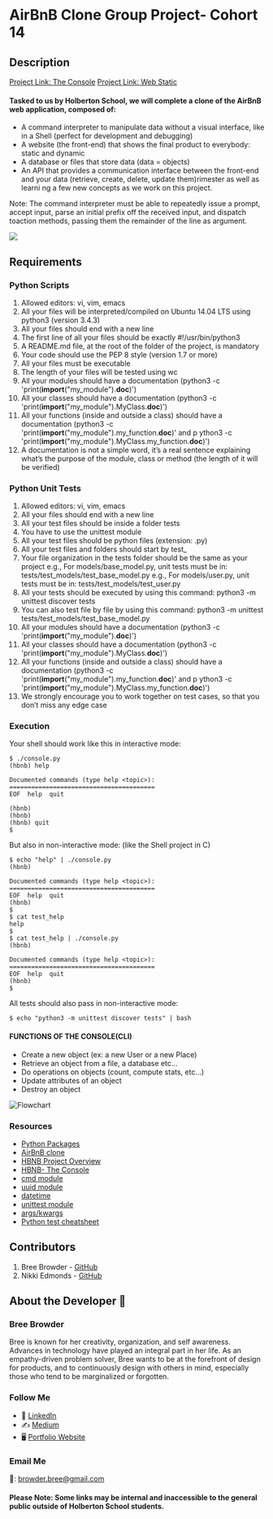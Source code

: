 # AirBnB Clone Group Project- Cohort 14

## Description

[Project Link: The Console](https://intranet.hbtn.io/projects/263)
[Project Link: Web Static](https://intranet.hbtn.io/projects/268)

#### Tasked to us by Holberton School, we will complete a clone of the AirBnB web application, composed of:
* A command interpreter to manipulate data without a visual interface, like in a Shell (perfect for development and debugging)
* A website (the front-end) that shows the final product to everybody: static and dynamic
* A database or files that store data (data = objects)
* An API that provides a communication interface between the front-end and your data (retrieve, create, delete, update them)rimester as well as learni  ng a few new concepts as we work on this project.

Note: The command interpreter must be able to repeatedly issue a prompt, accept input, parse an initial prefix off the received input, and dispatch toaction methods, passing them the remainder of the line as argument.

![](https://images-na.ssl-images-amazon.com/images/I/91YRBwPbutL.png)

## Requirements

### Python Scripts
1. Allowed editors: vi, vim, emacs
2. All your files will be interpreted/compiled on Ubuntu 14.04 LTS using python3 (version 3.4.3)
3. All your files should end with a new line
4. The first line of all your files should be exactly #!/usr/bin/python3
5. A README.md file, at the root of the folder of the project, is mandatory
6. Your code should use the PEP 8 style (version 1.7 or more)
7. All your files must be executable
8. The length of your files will be tested using wc
9. All your modules should have a documentation (python3 -c 'print(__import__("my_module").__doc__)')
10. All your classes should have a documentation (python3 -c 'print(__import__("my_module").MyClass.__doc__)')
11. All your functions (inside and outside a class) should have a documentation (python3 -c 'print(__import__("my_module").my_function.__doc__)' and p    ython3 -c 'print(__import__("my_module").MyClass.my_function.__doc__)')
12. A documentation is not a simple word, it’s a real sentence explaining what’s the purpose of the module, class or method (the length of it will be    verified)

### Python Unit Tests
1. Allowed editors: vi, vim, emacs
2. All your files should end with a new line
3. All your test files should be inside a folder tests
4. You have to use the unittest module
5. All your test files should be python files (extension: .py)
6. All your test files and folders should start by test_
7. Your file organization in the tests folder should be the same as your project
   e.g., For models/base_model.py, unit tests must be in: tests/test_models/test_base_model.py
   e.g., For models/user.py, unit tests must be in: tests/test_models/test_user.py
8. All your tests should be executed by using this command: python3 -m unittest discover tests
9. You can also test file by file by using this command: python3 -m unittest tests/test_models/test_base_model.py
10. All your modules should have a documentation (python3 -c 'print(__import__("my_module").__doc__)')
11. All your classes should have a documentation (python3 -c 'print(__import__("my_module").MyClass.__doc__)')
12. All your functions (inside and outside a class) should have a documentation (python3 -c 'print(__import__("my_module").my_function.__doc__)' and p   ython3 -c 'print(__import__("my_module").MyClass.my_function.__doc__)')
13. We strongly encourage you to work together on test cases, so that you don’t miss any edge case

### Execution
Your shell should work like this in interactive mode:

````
$ ./console.py
(hbnb) help

Documented commands (type help <topic>):
========================================
EOF  help  quit

(hbnb)
(hbnb)
(hbnb) quit
$
````

But also in non-interactive mode: (like the Shell project in C)

````
$ echo "help" | ./console.py
(hbnb)

Documented commands (type help <topic>):
========================================
EOF  help  quit
(hbnb)
$
$ cat test_help
help
$
$ cat test_help | ./console.py
(hbnb)

Documented commands (type help <topic>):
========================================
EOF  help  quit
(hbnb)
$
````

All tests should also pass in non-interactive mode:
~~~~~~
$ echo "python3 -m unittest discover tests" | bash
~~~~~~

#### FUNCTIONS OF THE CONSOLE(CLI)
* Create a new object (ex: a new User or a new Place)
* Retrieve an object from a file, a database etc…
* Do operations on objects (count, compute stats, etc…)
* Update attributes of an object
* Destroy an object

![Flowchart](https://imgur.com/3rCP5Fx.png)

### Resources

* [Python Packages](https://intranet.hbtn.io/concepts/66)
* [AirBnB clone](https://intranet.hbtn.io/concepts/74)
* [HBNB Project Overview](https://www.youtube.com/watch?v=E12Xc3H2xqo)
* [HBNB- The Console](https://www.youtube.com/watch?v=p00ES-5K4C8)
* [cmd module](https://docs.python.org/3.4/library/cmd.html)
* [uuid module](https://docs.python.org/3.4/library/uuid.html)
* [datetime](https://docs.python.org/3.4/library/datetime.html)
* [unittest module](https://docs.python.org/3.4/library/unittest.html#module-unittest)
* [args/kwargs](https://yasoob.me/2013/08/04/args-and-kwargs-in-python-explained/)
* [Python test cheatsheet](https://www.pythonsheets.com/notes/python-tests.html)

## Contributors

1. Bree Browder - [GitHub](https://github.com/breebrowder)
2. Nikki Edmonds - [GitHub](https://github.com/NikkiE-Holberton)

## About the Developer  💬

### Bree Browder

Bree is known for her creativity, organization, and self awareness. Advances in technology have played an integral part in her life. As an empathy-driven problem solver, Bree wants to be at the forefront of design for products, and to continuously design with others in mind, especially those who tend to be marginalized or forgotten.

### Follow Me

- 📁 [LinkedIn](https://www.linkedin.com/in/breebrowder/)
- ✍️ [Medium](https://medium.com/@breebrowder)
- 🖥️ [Portfolio Website](https://breebrowder.github.io)

### Email Me
📩: browder.bree@gmail.com


#### Please Note: Some links may be internal and inaccessible to the general public outside of Holberton School students.